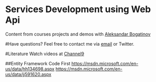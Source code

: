 # Services Development using Web Api
Content from courses projects and demos with [Aleksandar Bogatinov](//twitter.com/WpXAce)

#Have questions?
Feel free to contact me via [email](mailto:bogatinov@outlook.com?Subject=SEDC%20WebApi2) or Twitter.

#Literature
Watch videos at [Channel9](https://channel9.msdn.com/Series/Visual-Studio-2012-Premium-and-Ultimate-Overview)

##Entity Framework Code First
https://msdn.microsoft.com/en-us/data/hh134698.aspx
https://msdn.microsoft.com/en-us/data/jj591620.aspx

